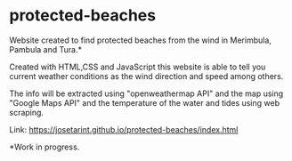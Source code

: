 # protected-beaches

Website created to find protected beaches from the wind in Merimbula, Pambula and Tura.*

Created with HTML,CSS and JavaScript this website is able to tell you current weather conditions as the wind direction and speed among others.

The info will be extracted using "openweathermap API" and the map using "Google Maps API" and the temperature of the water and tides using web scraping.

Link: https://josetarint.github.io/protected-beaches/index.html

*Work in progress.
